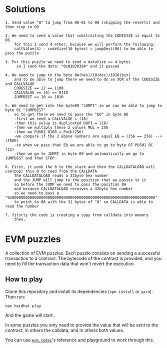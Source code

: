 # Solutions
````
1. Send value "8" to jump from 00-01 to 08 (skipping the reverts) and then stop in 09

2. We need to send a value that substracting the CODESIZE is equal to 06
    for this I send 4 ether, because we will perform the following:
    callValue(4) - codeSize(10 bytes) = jumpDest(06) to be able to pass the puzzle

3. For this puzzle we need to send a dataSize == 4 bytes
     so I send the data: "0x01020304" and it passed

4. We need to jump to the byte 0A(hex)/10(dec)/1010(bin)
    and to be able to jump there we need to do an XOR of the CODESIZE and CALLVALUE
    CODESIZE == 12 == 1100
    CALLVALUE == (6) == 0110
    JUMPDEST == 10 == 1010
    
5. We need to get into the byte09 "JUMPI" so we can be able to jump to byte 0C "JUMPDEST"
    so to get there we need to pass the "EQ" in byte 06
    -first we send a CALLVALUE = (16)
    -then this value is duplicated DUP1 = (16)
    -then we multiply these 2 values MUL = 256
    -then we PUSH2 0100 = Push(256)
    -we compare if the 2 above numbers are equal EQ = (256 == 256) --> (TRUE)
    -so when we pass that EQ we are able to go to byte 07 PUSH1 0C (12)
    -then we go to JUMPI in byte 09 and automatically we go to JUMPDEST and then STOP

6. First, it push the 0 to the stack and then the CALLDATALOAD will use(pop) this 0 to read from the CALLDATA 
    The CALLDATALOAD reads a 32byte hex number
    and the JUMP will jump to the position that we passes to it
    so before the JUMP we need to pass the position 0A
    and because CALLDATALOAD receives a 32byte hex number
    so we need to pass a "0x000000000000000000000000000000000000000000000000000000000000000A"
    to point to 0A with the 31 bytes of "0" so CALLDATA is able to read the number

7. firstly the code is creating a copy from calldata into memory
    then, 

````

# EVM puzzles

A collection of EVM puzzles. Each puzzle consists on sending a successful transaction to a contract. The bytecode of the contract is provided, and you need to fill the transaction data that won't revert the execution.

## How to play

Clone this repository and install its dependencies (`npm install` or `yarn`). Then run:

```
npx hardhat play
```

And the game will start.

In some puzzles you only need to provide the value that will be sent to the contract, in others the calldata, and in others both values.

You can use [`evm.codes`](https://www.evm.codes/)'s reference and playground to work through this.
